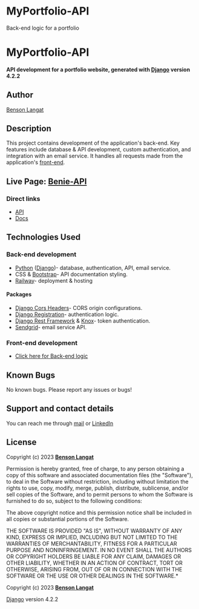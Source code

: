 # MyPortfolio-API
Back-end logic for a portfolio

# MyPortfolio-API
#### API development for a portfolio website, generated with [Django](https://www.djangoproject.com/) version 4.2.2
## Author
[Benson Langat](https://github.com/benie254)

## Description
This project contains development of the application's back-end. Key features include database & API development, custom authentication, and integration with an email service. It handles all requests made from the application's [front-end](https://github.com/benie254/MyPortfolio).

## Live Page: [Benie-API](https://myportfolio-api-production-b463.up.railway.app/)
### Direct links
* [API](https://myportfolio-api-production-b463.up.railway.app/openapi/)
* [Docs](https://myportfolio-api-production-b463.up.railway.app/docs/)

## Technologies Used

### Back-end development
* [Python](https://www.python.org/) ([Django](https://www.djangoproject.com/))- database, authentication, API, email service.
* CSS & [Bootstrap](https://getbootstrap.com/)- API documentation styling.
* [Railway](https://railway.app/)- deployment & hosting
#### Packages
* [Django Cors Headers](https://pypi.org/project/django-cors-headers/)- CORS origin configurations.
* [Django Registration](https://django-registration.readthedocs.io/)- authentication logic.
* [Django Rest Framework](https://www.django-rest-framework.org/) & [Knox](https://github.com/James1345/django-rest-knox)- token authentication.
* [Sendgrid](http://sendgrid.com/)- email service API.
### Front-end development
* [Click here for Back-end logic](https://github.com/benie254/MyPortfolio)

## Known Bugs

No known bugs. Please report any issues or bugs! 

## Support and contact details

You can reach me through [mail](mailto:davinci.monalissa@gmail.com) or [LinkedIn](https://www.linkedin.com/in/benson-langat-fullstack-developer)

## License

Copyright (c) 2023 **[Benson Langat](https://github.com/benie254)**

Permission is hereby granted, free of charge, to any person obtaining a copy
of this software and associated documentation files (the "Software"), to deal
in the Software without restriction, including without limitation the rights
to use, copy, modify, merge, publish, distribute, sublicense, and/or sell
copies of the Software, and to permit persons to whom the Software is
furnished to do so, subject to the following conditions:

The above copyright notice and this permission notice shall be included in all
copies or substantial portions of the Software.

THE SOFTWARE IS PROVIDED "AS IS", WITHOUT WARRANTY OF ANY KIND, EXPRESS OR
IMPLIED, INCLUDING BUT NOT LIMITED TO THE WARRANTIES OF MERCHANTABILITY,
FITNESS FOR A PARTICULAR PURPOSE AND NONINFRINGEMENT. IN NO EVENT SHALL THE
AUTHORS OR COPYRIGHT HOLDERS BE LIABLE FOR ANY CLAIM, DAMAGES OR OTHER
LIABILITY, WHETHER IN AN ACTION OF CONTRACT, TORT OR OTHERWISE, ARISING FROM,
OUT OF OR IN CONNECTION WITH THE SOFTWARE OR THE USE OR OTHER DEALINGS IN THE
SOFTWARE.*

Copyright (c) 2023 **[Benson Langat](https://github.com/benie254)**

[Django](https://www.djangoproject.com/) version 4.2.2